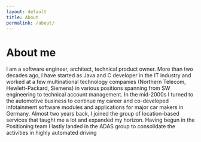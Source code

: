 ```yaml
---
layout: default
title: About
permalink: /about/
---
```


# About me

<p>
I am a software engineer, architect, technical product owner. More than two decades ago, I
have started as Java and C developer in the IT industry and worked at a few multinational
technology companies (Northern Telecom, Hewlett-Packard, Siemens) in various positions
spanning from SW engineering to technical account management. In the mid-2000s I turned
to the automotive business to continue my career and co-developed infotainment software
modules and applications for major car makers in Germany. Almost two years back, I joined
the group of location-based services that taught me a lot and expanded my
horizon. Having begun in the Positioning team I lastly landed in the ADAS group to
consolidate the activities in highly automated driving
</p>